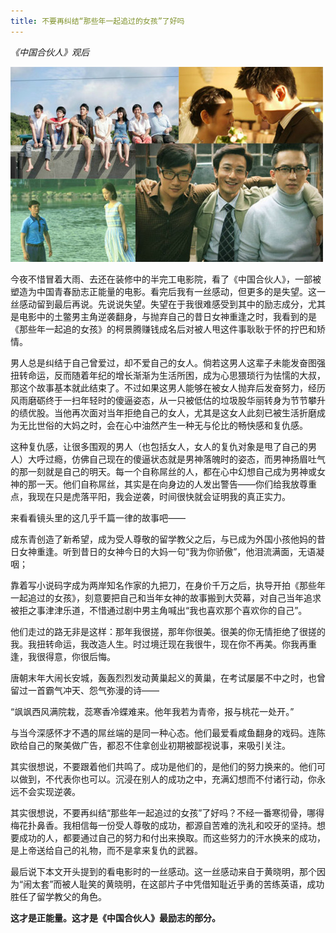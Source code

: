 ```yaml
---
title: 不要再纠结“那些年一起追过的女孩”了好吗
---
```

*《中国合伙人》观后*

![中国合伙人](/img/2013-05-22.jpg "中国合伙人")





今夜不惜冒着大雨、去还在装修中的半完工电影院，看了《中国合伙人》，一部被塑造为中国青春励志正能量的电影。看完后我有一丝感动，但更多的是失望。这一丝感动留到最后再说。先说说失望。失望在于我很难感受到其中的励志成分，尤其是电影中的土鳖男主角逆袭翻身，与抛弃自己的昔日女神重逢之时，我看到的是《那些年一起追的女孩》的柯景腾赚钱成名后对被人甩这件事耿耿于怀的拧巴和矫情。



男人总是纠结于自己曾爱过，却不爱自己的女人。倘若这男人这辈子未能发奋图强扭转命运，反而随着年纪的增长渐渐为生活所困，成为心思猥琐行为怯懦的大叔，那这个故事基本就此结束了。不过如果这男人能够在被女人抛弃后发奋努力，经历风雨磨砺终于一扫年轻时的傻逼姿态，从一只被低估的垃圾股华丽转身为节节攀升的绩优股。当他再次面对当年拒绝自己的女人，尤其是这女人此刻已被生活折磨成为无比世俗的大妈之时，会在心中油然产生一种无与伦比的畅快感和复仇感。

这种复仇感，让很多围观的男人（也包括女人，女人的复仇对象是甩了自己的男人）大呼过瘾，仿佛自己现在的傻逼状态就是男神落魄时的姿态，而男神扬眉吐气的那一刻就是自己的明天。每一个自称屌丝的人，都在心中幻想自己成为男神或女神的那一天。他们自称屌丝，其实是在向身边的人发出警告——你们给我放尊重点，我现在只是虎落平阳，我会逆袭，时间很快就会证明我的真正实力。



来看看镜头里的这几乎千篇一律的故事吧——

成东青创造了新希望，成为受人尊敬的留学教父之后，与已成为外国小孩他妈的昔日女神重逢。听到昔日的女神今日的大妈一句“我为你骄傲”，他泪流满面，无语凝咽；

靠着写小说码字成为两岸知名作家的九把刀，在身价千万之后，执导开拍《那些年一起追过的女孩》，刻意要把自己和当年女神的故事搬到大荧幕，对自己当年追求被拒之事津津乐道，不惜通过剧中男主角喊出“我也喜欢那个喜欢你的自己”。

他们走过的路无非是这样：那年我很搓，那年你很美。很美的你无情拒绝了很搓的我。我扭转命运，我改造人生。时过境迁现在我很牛，现在你不再美。你我再重逢，我很得意，你很后悔。



唐朝末年大闹长安城，轰轰烈烈发动黄巢起义的黄巢，在考试屡屡不中之时，也曾留过一首霸气冲天、怨气弥漫的诗——

“飒飒西风满院栽，蕊寒香冷蝶难来。他年我若为青帝，报与桃花一处开。”

与当今深感怀才不遇的屌丝端的是同一种心态。他们最爱看咸鱼翻身的戏码。连陈欧给自己的聚美做广告，都忍不住拿创业初期被鄙视说事，来吸引关注。



其实很想说，不要跟着他们共鸣了。成功是他们的，是他们的努力换来的。他们可以做到，不代表你也可以。沉浸在别人的成功之中，充满幻想而不付诸行动，你永远不会实现逆袭。

其实很想说，不要再纠结“那些年一起追过的女孩”了好吗？不经一番寒彻骨，哪得梅花扑鼻香。我相信每一份受人尊敬的成功，都源自苦难的洗礼和咬牙的坚持。想要成功的人，都要通过自己的努力和付出来换取。而这些努力的汗水换来的成功，是上帝送给自己的礼物，而不是拿来复仇的武器。



最后说下本文开头提到的看电影时的一丝感动。这一丝感动来自于黄晓明，那个因为“闹太套”而被人耻笑的黄晓明，在这部片子中凭借知耻近乎勇的苦练英语，成功胜任了留学教父的角色。

**这才是正能量。这才是《中国合伙人》最励志的部分。**